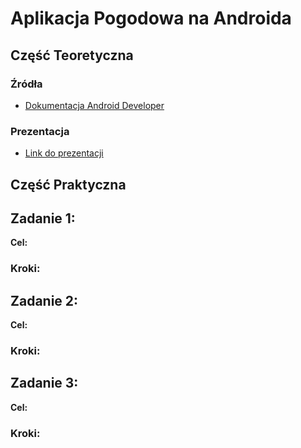 # Aplikacja Pogodowa na Androida

## Część Teoretyczna
### Źródła
- [Dokumentacja Android Developer](https://developer.android.com/docs)
### Prezentacja
- [Link do prezentacji](tulinkatrzebawstawic)
## Część Praktyczna

## Zadanie 1: 

**Cel:**

### Kroki:

## Zadanie 2: 

**Cel:** 

### Kroki:

## Zadanie 3: 

**Cel:**

### Kroki:
